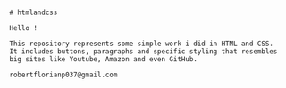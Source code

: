 ~~~~~~~~~~~~~~~~~~~~~~~~~~~~~~~~~~~~~~~~~~~~~~~~~~~~~~~~~~~~~~~~~~~~~~~~~~~~~~~~~~~~~~~~~~~~~~~~~~~~~~~~~~~~~~~~~~~~~~~~~~~~~~~~~~~~~~~~~~~~~~~~~~~~~~~~~~~~~~~~~~~~~~~~~~~~~~~~~~~~

# htmlandcss

Hello !

This repository represents some simple work i did in HTML and CSS.
It includes buttons, paragraphs and specific styling that resembles big sites like Youtube, Amazon and even GitHub.

robertflorianp037@gmail.com
~~~~~~~~~~~~~~~~~~~~~~~~~~~~~~~~~~~~~~~~~~~~~~~~~~~~~~~~~~~~~~~~~~~~~~~~~~~~~~~~~~~~~~~~~~~~~~~~~~~~~~~~~~~~~~~~~~~~~~~~~~~~~~~~~~~~~~~~~~~~~~~~~~~~~~~~~~~~~~~~~~~~~~~~~~~~~~~~~~~~
